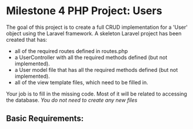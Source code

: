 # Milestone 4 PHP Project: Users

The goal of this project is to create a full CRUD implementation for a 'User' object using the Laravel framework.
A skeleton Laravel project has been created that has:
- all of the required routes defined in routes.php
- a UserController with all the required methods defined (but not implemented).
- a User model file that has all the required methods defined (but not implemented).
- all of the view template files, which need to be filled in.

Your job is to fill in the missing code. Most of it will be related to accessing the database. *You do not need to
create any new files*

## Basic Requirements:
